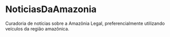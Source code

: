 # NoticiasDaAmazonia
Curadoria de notícias sobre a Amazônia Legal, preferencialmente utilizando veículos da região amazônica.
